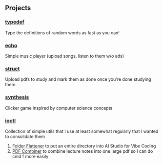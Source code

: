 ## Projects

### [typedef](https://evanlin23.github.io/typedef/)
Type the definitions of random words as fast as you can!

### [echo](https://evanlin23.github.io/echo/)
Simple music player (upload songs, listen to them w/o ads)

### [struct](https://evanlin23.github.io/struct/)
Upload pdfs to study and mark them as done once you're done studying them.

### [synthesis](https://evanlin23.github.io/synthesis/)
Clicker game inspired by computer science concepts

### [ioctl](https://evanlin23.github.io/ioctl/)
Collection of simple utils that I use at least somewhat regularly that I wanted to consolidate them
1. [Folder Flattener](https://evanlin23.github.io/ioctl/folder-flattener) to put an entire directory into AI Studio for Vibe Coding
2. [PDF Combiner](https://evanlin23.github.io/ioctl/pdf-combiner) to combine lecture notes into one large pdf so I can do cmd f more easily